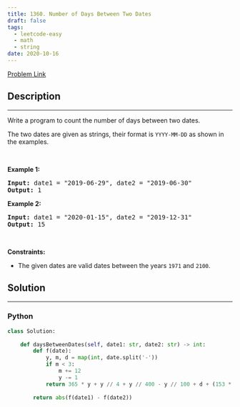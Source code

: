 ```yaml
---
title: 1360. Number of Days Between Two Dates
draft: false
tags: 
  - leetcode-easy
  - math
  - string
date: 2020-10-16
---
```


[Problem Link](https://leetcode.com/problems/number-of-days-between-two-dates/)

## Description

---
<p>Write a program to count the number of days between two dates.</p>

<p>The two dates are given as strings, their format is <code>YYYY-MM-DD</code>&nbsp;as shown in the examples.</p>

<p>&nbsp;</p>
<p><strong class="example">Example 1:</strong></p>
<pre><strong>Input:</strong> date1 = "2019-06-29", date2 = "2019-06-30"
<strong>Output:</strong> 1
</pre><p><strong class="example">Example 2:</strong></p>
<pre><strong>Input:</strong> date1 = "2020-01-15", date2 = "2019-12-31"
<strong>Output:</strong> 15
</pre>
<p>&nbsp;</p>
<p><strong>Constraints:</strong></p>

<ul>
	<li>The given dates are valid&nbsp;dates between the years <code>1971</code> and <code>2100</code>.</li>
</ul>


## Solution

---
### Python
``` py title='number-of-days-between-two-dates'
class Solution:
    
    def daysBetweenDates(self, date1: str, date2: str) -> int:
        def f(date):
            y, m, d = map(int, date.split('-'))
            if m < 3:
                m += 12
                y -= 1
            return 365 * y + y // 4 + y // 400 - y // 100 + d + (153 * m + 8) // 5
        
        return abs(f(date1) - f(date2))
```

